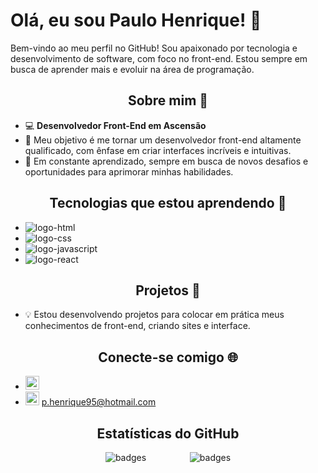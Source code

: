 <h1>Olá, eu sou Paulo Henrique! 👋</h1>

<p>Bem-vindo ao meu perfil no GitHub! Sou apaixonado por tecnologia e desenvolvimento de software, com foco no front-end. Estou sempre em busca de aprender mais e evoluir na área de programação.</p>

<h2 align="center">Sobre mim 🚀</h2>

- 💻 **Desenvolvedor Front-End em Ascensão**
- 🎯 Meu objetivo é me tornar um desenvolvedor front-end altamente qualificado, com ênfase em criar interfaces incríveis e intuitivas.
- 🌱 Em constante aprendizado, sempre em busca de novos desafios e oportunidades para aprimorar minhas habilidades.

<h2 align="center">Tecnologias que estou aprendendo 🌱</h2>

- <img src="https://img.shields.io/badge/HTML5-E34F26?style=for-the-badge&logo=html5&logoColor=white" alt="logo-html"/>
- <img src="https://img.shields.io/badge/CSS-239120?&style=for-the-badge&logo=css3&logoColor=white" alt="logo-css"/>
- <img src="https://img.shields.io/badge/JavaScript-F7DF1E?style=for-the-badge&logo=javascript&logoColor=black" alt="logo-javascript"/>
- <img src="https://img.shields.io/badge/React-20232A?style=for-the-badge&logo=react&logoColor=61DAFB" alt="logo-react"/>

<h2 align="center">Projetos 🚀</h2>

- 💡 Estou desenvolvendo projetos para colocar em prática meus conhecimentos de front-end, criando sites e interface.

<h2 align="center">Conecte-se comigo 🌐</h2>

- <a href="https://www.linkedin.com/in/paulo-henrique-barbosa-dos-santos-655a87248/" target="_blank"><img  width="22px" src="https://cdn.jsdelivr.net/npm/simple-icons@v3/icons/linkedin.svg" alt="logo-linkedin"/> </a>
- <img  width="22px" src="https://www.svgrepo.com/show/14478/email.svg" alt="logo-email"/> p.henrique95@hotmail.com

<h2 align="center">Estatísticas do GitHub</h2>


<p align="center"><img src="https://github-readme-stats.vercel.app/api?username=phchris95&show_icons=true&theme=radical" alt="badges" style="margin-right: 50px;"/> &nbsp;&nbsp;&nbsp; <img src="https://github-readme-stats.vercel.app/api/top-langs/?username=phchris95&layout=compact" alt="badges" /></p>


